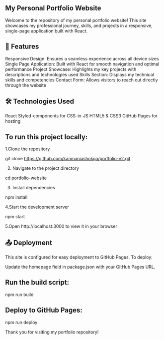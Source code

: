 ## My Personal Portfolio Website

Welcome to the repository of my personal portfolio website! This site showcases my professional journey, skills, and projects in a responsive, single-page application built with React.

## 🌟 Features

Responsive Design: Ensures a seamless experience across all device sizes
Single Page Application: Built with React for smooth navigation and optimal performance
Project Showcase: Highlights my key projects with descriptions and technologies used
Skills Section: Displays my technical skills and competencies
Contact Form: Allows visitors to reach out directly through the website

## 🛠 Technologies Used

React
Styled-components for CSS-in-JS
HTML5 & CSS3
GitHub Pages for hosting

## To run this project locally:

1.Clone the repository

git clone https://github.com/kanmaniashokqa/portfolio-v2.git

2. Navigate to the project directory

cd portfolio-website

3. Install dependencies

npm install

4.Start the development server

npm start

5.Open http://localhost:3000 to view it in your browser

## 📤 Deployment
This site is configured for easy deployment to GitHub Pages. To deploy:

Update the homepage field in package.json with your GitHub Pages URL.
## Run the build script:
npm run build

## Deploy to GitHub Pages:
npm run deploy

Thank you for visiting my portfolio repository!


